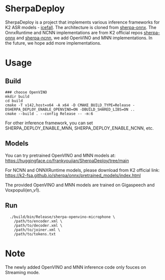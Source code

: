 # SherpaDeploy

SherpaDeploy is a project that implements various inference frameworks for K2 ASR models - [icefall](https://github.com/k2-fsa/icefall). The architecture is cloned from [sherpa-onnx](https://github.com/k2-fsa/sherpa-onnx). 
The OnnxRuntime and NCNN implementations are from K2 official repos [sherpa-onnx](https://github.com/k2-fsa/sherpa-onnx) and [sherpa-ncnn](https://github.com/k2-fsa/sherpa-ncnn), we add OpenVINO and MNN implementations. In the future, we hope add more implementations.

# Usage
## Build
```
### choose OpenVINO
mkdir build
cd build
cmake -T v142,host=x64 -A x64 -D CMAKE_BUILD_TYPE=Release -DSHERPA_DEPLOY_ENABLE_OPENVINO=ON -DBUILD_SHARED_LIBS=ON ..
cmake --build . --config Release -- -m:6
```
For other inference framework, you can set SHERPA_DEPLOY_ENABLE_MNN, SHERPA_DEPLOY_ENABLE_NCNN, etc.

## Models
You can try pretrained OpenVINO and MNN models at: https://huggingface.co/frankyoujian/SherpaDeploy/tree/main

For NCNN and ONNXRuntime models, please download from K2 official link: https://k2-fsa.github.io/sherpa/onnx/pretrained_models/index.html

The provided OpenVINO and MNN models are trained on Gigaspeech and Voxpopuli(en_v1).

## Run
```
  ./build/bin/Release/sherpa-openvino-microphone \
    /path/to/encoder.xml \
    /path/to/decoder.xml \
    /path/to/joiner.xml \
    /path/to/tokens.txt
```

# Note
The newly added OpenVINO and MNN inference code only fouces on Streaming mode.
